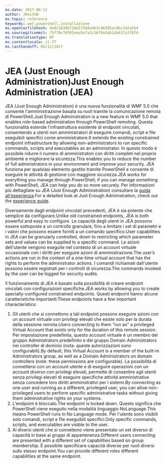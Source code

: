 ```yaml
---
ms.date: 2017-06-12
author: JKeithB
ms.topic: reference
keywords: wmf,powershell,installazione
ms.openlocfilehash: 4e0c1638bf10e57580a463c46595ac9bc142a5b4
ms.sourcegitcommit: 75f70c7df01eea5e7a2c16f9a3ab1dd437a1f8fd
ms.translationtype: HT
ms.contentlocale: it-IT
ms.lasthandoff: 06/12/2017
---
```

# <a name="just-enough-administration-jea"></a><span data-ttu-id="cb0b4-102">JEA (Just Enough Administration)</span><span class="sxs-lookup"><span data-stu-id="cb0b4-102">Just Enough Administration (JEA)</span></span>
<span data-ttu-id="cb0b4-103">JEA (Just Enough Administration) è una nuova funzionalità di WMF 5.0 che consente l'amministrazione basata su ruoli tramite la comunicazione remota di PowerShell.</span><span class="sxs-lookup"><span data-stu-id="cb0b4-103">Just Enough Administration is a new feature in WMF 5.0 that enables role-based administration through PowerShell remoting.</span></span>  <span data-ttu-id="cb0b4-104">Questa funzionalità estende l'infrastruttura esistente di endpoint vincolati, consentendo a utenti non amministratori di eseguire comandi, script e file eseguibili specifici come amministratore.</span><span class="sxs-lookup"><span data-stu-id="cb0b4-104">It extends the existing constrained endpoint infrastructure by allowing non-administrators to run specific commands, scripts and executables as an administrator.</span></span>  <span data-ttu-id="cb0b4-105">In questo modo è possibile ridurre il numero di amministratori con diritti completi nel proprio ambiente e migliorare la sicurezza.</span><span class="sxs-lookup"><span data-stu-id="cb0b4-105">This enables you to reduce the number of full administrators in your environment and improve your security.</span></span>  <span data-ttu-id="cb0b4-106">JEA funziona per qualsiasi elemento gestito tramite PowerShell e consente di eseguire le attività di gestione con maggiore sicurezza.</span><span class="sxs-lookup"><span data-stu-id="cb0b4-106">JEA works for everything you manage through PowerShell; if you can manage something with PowerShell, JEA can help you do so more securely.</span></span>  <span data-ttu-id="cb0b4-107">Per informazioni più dettagliate su JEA (Just Enough Administration) consultare la [guida all'esperienza](http://aka.ms/JEA).</span><span class="sxs-lookup"><span data-stu-id="cb0b4-107">For a detailed look at Just Enough Administration, check out the [experience guide](http://aka.ms/JEA).</span></span>

<span data-ttu-id="cb0b4-108">Diversamente dagli endpoint vincolati precedenti, JEA è sia potente che semplice da configurare.</span><span class="sxs-lookup"><span data-stu-id="cb0b4-108">Unlike old constrained endpoints, JEA is both powerful and easy to configure.</span></span>  <span data-ttu-id="cb0b4-109">Le capacità degli utenti in JEA possono essere sottoposte a un controllo granulare, fino a limitare i set di parametri e i valori che possono essere forniti a un comando specifico.</span><span class="sxs-lookup"><span data-stu-id="cb0b4-109">User capabilities in JEA can be granularly controlled, down to restricting which parameter sets and values can be supplied to a specific command.</span></span> <span data-ttu-id="cb0b4-110">Le azioni dell'utente vengono eseguite nel contesto di un account virtuale occasionale con i diritti per eseguire azioni di amministrazione.</span><span class="sxs-lookup"><span data-stu-id="cb0b4-110">The user’s actions are run in the context of a one-time virtual account that has the rights to perform the administrator actions.</span></span>  <span data-ttu-id="cb0b4-111">I comandi richiamati dall'utente possono essere registrati per i controlli di sicurezza.</span><span class="sxs-lookup"><span data-stu-id="cb0b4-111">The commands invoked by the user can be logged for security audits.</span></span>

<span data-ttu-id="cb0b4-112">Il funzionamento di JEA è basato sulla possibilità di creare endpoint vincolati con configurazioni specifiche.</span><span class="sxs-lookup"><span data-stu-id="cb0b4-112">JEA works by allowing you to create specially-configured constrained endpoints.</span></span>  <span data-ttu-id="cb0b4-113">Questi endpoint hanno alcune caratteristiche importanti:</span><span class="sxs-lookup"><span data-stu-id="cb0b4-113">These endpoints have a few important characteristics:</span></span>

1. <span data-ttu-id="cb0b4-114">Gli utenti che si connettono a tali endpoint possono eseguire azioni con un account virtuale con privilegi elevati che esiste solo per la durata della sessione remota.</span><span class="sxs-lookup"><span data-stu-id="cb0b4-114">Users connecting to them “run as” a privileged Virtual Account that exists only for the duration of this remote session.</span></span>  <span data-ttu-id="cb0b4-115">Per impostazione predefinita, questo account virtuale è un membro del gruppo Administrators predefinito e del gruppo Domain Administrators nei controller di dominio (nota: queste autorizzazioni sono configurabili).</span><span class="sxs-lookup"><span data-stu-id="cb0b4-115">By default, this Virtual Account is a member of the built-in Administrators group, as well as a Domain Administrators on domain controllers (note: these permissions are configurable).</span></span> <span data-ttu-id="cb0b4-116">La possibilità di connettersi con un account utente e di eseguire operazioni con un account diverso con privilegi elevati, permette di consentire agli utenti senza privilegi elevati di eseguire specifiche attività amministrative senza concedere loro diritti amministrativi per i sistemi.</span><span class="sxs-lookup"><span data-stu-id="cb0b4-116">By connecting as one user and running as a different, privileged user, you can allow non-privileged users to perform specific administrative tasks without giving them administrative rights on your systems.</span></span>
2. <span data-ttu-id="cb0b4-117">L'endpoint è bloccato.</span><span class="sxs-lookup"><span data-stu-id="cb0b4-117">The endpoint is locked down.</span></span>  <span data-ttu-id="cb0b4-118">Questo significa che PowerShell viene eseguito nella modalità linguaggio NoLanguage.</span><span class="sxs-lookup"><span data-stu-id="cb0b4-118">This means PowerShell runs in No Language mode.</span></span>  <span data-ttu-id="cb0b4-119">Per l'utente sono visibili solo comandi, script e file eseguibili specifici.</span><span class="sxs-lookup"><span data-stu-id="cb0b4-119">Only specific commands, scripts, and executables are visible to the user.</span></span>
3. <span data-ttu-id="cb0b4-120">Ai diversi utenti che si connettono viene presentato un set diverso di capacità in base ai gruppi di appartenenza.</span><span class="sxs-lookup"><span data-stu-id="cb0b4-120">Different users connecting are presented with a different set of capabilities based on group membership.</span></span>  <span data-ttu-id="cb0b4-121">È possibile specificare capacità diverse per ruoli diversi sullo stesso endpoint.</span><span class="sxs-lookup"><span data-stu-id="cb0b4-121">You can provide different roles different capabilities at the same endpoint.</span></span>

